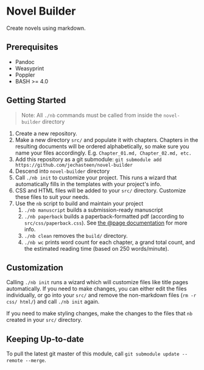 # Novel Builder

Create novels using markdown.

## Prerequisites

* Pandoc
* Weasyprint
* Poppler
* BASH >= 4.0

## Getting Started

> Note: All `./nb` commands must be called from inside the `novel-builder` directory

1. Create a new repository.
2. Make a new directory `src/` and populate it with chapters. Chapters in the resulting documents will be ordered alphabetically, so make sure you name your files accordingly. E.g. `Chapter_01.md, Chapter_02.md, etc.`
3. Add this repository as a git submodule: `git submodule add https://github.com/jechasteen/novel-builder`
4. Descend into `novel-builder` directory
5. Call `./nb init` to customize your project. This runs a wizard that automatically fills in the templates with your project's info.
6. CSS and HTML files will be added to your `src/` directory. Customize these files to suit your needs.
7. Use the `nb` script to build and maintain your project
   1. `./nb manuscript` builds a submission-ready manuscript
   2. `./nb paperback` builds a paperback-formatted pdf (according to `src/css/paperback.css`). See [the @page documentation](https://developer.mozilla.org/en-US/docs/Web/CSS/@page) for more info.
   3. `./nb clean` removes the `build/` directory.
   4. `./nb wc` prints word count for each chapter, a grand total count, and the estimated reading time (based on 250 words/minute).

## Customization

Calling `./nb init` runs a wizard which will customize files like title pages automatically. If you need to make changes, you can either edit the files individually, or go into your `src/` and remove the non-markdown files (`rm -r css/ html/`) and call `./nb init` again.

If you need to make styling changes, make the changes to the files that `nb` created in your `src/` directory.

## Keeping Up-to-date

To pull the latest git master of this module, call `git submodule update --remote --merge`.
